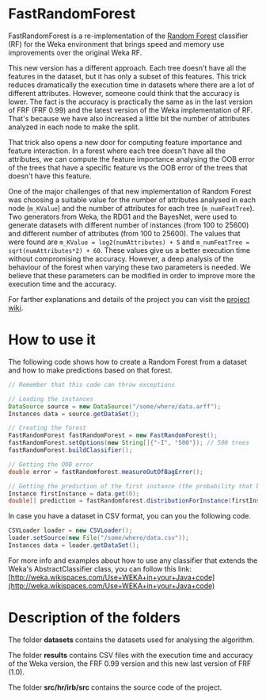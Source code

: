 # FastRandomForest

FastRandomForest is a re-implementation of the [Random Forest](https://www.stat.berkeley.edu/~breiman/RandomForests/cc_home.htm) 
classifier (RF) for the Weka environment that brings speed and memory use improvements over the original Weka RF.

This new version has a different approach. Each tree doesn't have all the features in the dataset, but it has
only a subset of this features. This trick reduces dramatically the execution time in datasets where there are
a lot of different attributes. However, someone could think that the accuracy is lower. The fact is the accuracy
is practically the same as in the last version of FRF (FRF 0.99) and the latest version of the Weka implementation
of RF. That's because we have also increased a little bit the number of attributes analyzed in each node to
make the split.

That trick also opens a new door for computing feature importance and feature interaction. In a forest where
each tree doesn't have all the attributes, we can compute the feature importance analysing the OOB error of 
the trees that have a specific feature vs the OOB error of the trees that doesn't have this feature.

One of the major challenges of that new implementation of Random Forest was choosing a suitable value for the
number of attributes analysed in each node (`m_KValue`) and the number of attributes for each tree 
(`m_numFeatTree`). Two generators from Weka, the RDG1 and the BayesNet, were used to generate datasets with
different number of instances (from 100 to 25600) and different number of attributes (from 100 to 25600).
The values that were found are `m_KValue = log2(numAttributes) + 5` and 
`m_numFeatTree = sqrt(numAttributes*2) + 60`. These values give us a better execution time without compromising
the accuracy. However, a deep analysis of the behaviour of the forest when varying these two parameters is
needed. We believe that these parameters can be modified in order to improve more the execution time and the
accuracy.

For farther explanations and details of the project you can visit the 
[project wiki](https://github.com/jordipiqueselles/FastRandomForest/wiki).

# How to use it

The following code shows how to create a Random Forest from a dataset and how to make predictions based on that 
forest.

```java
// Remember that this code can throw exceptions

// Loading the instances
DataSource source = new DataSource("/some/where/data.arff");
Instances data = source.getDataSet();

// Creating the forest
FastRandomForest fastRandomForest = new FastRandomForest();
fastRandomForest.setOptions(new String[]{"-I", "500"}); // 500 trees
fastRandomForest.buildClassifier();

// Getting the OOB error
double error = fastRandomforest.measureOutOfBagError();

// Getting the prediction of the first instance (the probability that belongs to a certain class)
Instance firstInstance = data.get(0);
double[] prediction = fastRandomforest.distributionForInstance(firstInstance);
```

In case you have a dataset in CSV format, you can you the following code.

```java
CSVLoader loader = new CSVLoader();
loader.setSource(new File("/some/where/data.csv"));
Instances data = loader.getDataSet();
```

For more info and examples about how to use any classifier that extends the Weka's AbstractClassifier class,
you can follow this link: 
[http://weka.wikispaces.com/Use+WEKA+in+your+Java+code](http://weka.wikispaces.com/Use+WEKA+in+your+Java+code)

# Description of the folders

The folder **datasets** contains the datasets used for analysing the algorithm.

The folder **results** contains CSV files with the execution time and accuracy of the Weka version, 
the FRF 0.99 version and this new last version of FRF (1.0).

The folder **src/hr/irb/src** contains the source code of the project.


